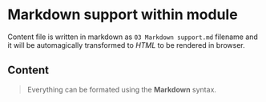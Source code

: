 # Markdown support within module

Content file is written in markdown as `03 Markdown support.md` filename and it will be automagically transformed to *HTML* to be rendered in browser.

## Content

> Everything can be formated using the **Markdown** syntax.
